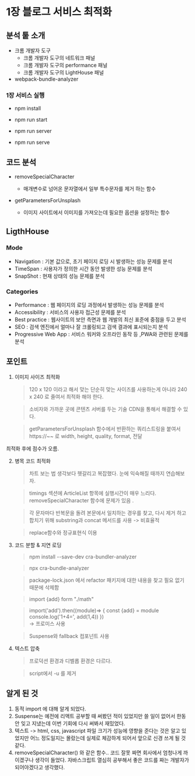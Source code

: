 # 1장 블로그 서비스 최적화

## 분석 퉅 소개

- 크롬 개발자 도구
  - 크롬 개발자 도구의 네트워크 패널
  - 크롬 개발자 도구의 performance 패널
  - 크롬 개발자 도구의 LightHouse 패널
- webpack-bundle-analyzer

### 1장 서비스 실행

- npm install

- npm run start

- npm run server

- npm run serve

## 코드 분석

- removeSpecialCharacter

  - 매개변수로 넘어온 문자열에서 일부 특수문자를 제거 하는 함수

- getParametersForUnsplash
  - 이미지 사이트에서 이미지를 가져오는데 필요한 옵션을 설정하는 함수

## LigthHouse

### Mode

- Navigation : 기본 값으로, 초기 페이지 로딩 시 발생하는 성능 문제를 분석
- TimeSpan : 사용자가 정의한 시간 동안 발생한 성능 문제를 분석
- SnapShot : 현재 상태의 성능 문제를 분석

### Categories

- Performance : 웹 페이지의 로딩 과정에서 발생하는 성능 문제를 분석
- Accessibility : 서비스의 사용자 접근성 문제를 분석
- Best practice : 웹사이트의 보안 측면과 웹 개발의 최신 표준에 중점을 두고 분석
- SEO : 검색 엔진에서 얼마나 잘 크롤링되고 검색 결과에 표시되는지 분석
- Progressive Web App : 서비스 워커와 오프라인 동작 등 ,PWA와 관련된 문제를 분석

## 포인트

1. 이미지 사이즈 최적화

   > 120 x 120 이라고 해서 맞는 단순히 맞는 사이즈를 사용하는게 아니라 240 x 240 로 줄여서 최적화 해야 한다.

   > 소비자와 가까운 곳에 콘텐츠 서버를 두는 기술 CDN을 통해서 해결할 수 있다.

   > getParametersForUnsplash 함수에서 반환하는 쿼리스트링을 붙여서 https://~~ 로 width, height, quality, format, 전달

최적화 후에 점수가 오름.

2. 병목 코드 최적화

   > 차트 보는 법 생각보다 헷갈리고 복잡했다. 눈에 익숙해질 때까지 연습해보자.

   > timings 섹션에 ArticleList 항목에 실행시간이 매우 느리다. removeSpecialCharacter 함수에 문제가 있음 .

   > 각 문자마다 반복문을 돌려 본문에서 일치하는 경우를 찾고, 다시 제거 하고 합치기 위해 substring과 concat 메서드를 사용 -> 비효율적

   > replace함수와 정규표현식 이용

3. 코드 분할 & 지연 로딩

   > npm install --save-dev cra-bundler-analyzer

   > npx cra-bundle-analyzer

   > package-lock.json 에서 refactor 패키지에 대한 내용을 찾고 필요 없기 때문에 삭제함

   > import {add} form "./math"

   > import('add').then((module)=> {
   > const {add} = module
   > console.log('1+4=', add(1,4))
   > })
   > <br/>
   > -> 프로미스 사용

   > Suspense와 fallback 컴포넌트 사용

4. 텍스트 압축

   > 프로덕션 환경과 디벨롭 환경은 다르다.

   > script에서 -u 를 제거

## 알게 된 것

1. 동적 import 에 대해 알게 되었다.
2. Suspense는 예전에 리액트 공부할 때 써봤던 적이 있었지만 쓸 일이 없어서 한동안 잊고 지냈는데 이번 기회에 다시 써봐서 재밌었다.
3. 텍스트 -> html, css, javascript 파일 크기가 성능에 영향을 준다는 것은 알고 있었지만 어느 정도일지는 몰랐는데 실제로 체감하게 되어서 앞으로 신경 쓰게 될 것 같다.
4. removeSpecialCharacter() 와 같은 함수.. 코드 잘못 짜면 회사에서 엄청나게 까이겠구나 생각이 들었다. 자바스크립트 열심히 공부해서 좋은 코드를 짜는 개발자가 되어야겠다고 생각했다.
